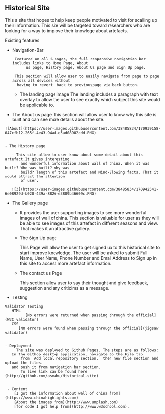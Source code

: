 ## Historical Site
   This a site that hopes to help keep people motivated to visit for scalling up their information.
   This site will be targeted toward researchers who are looking for a way to improve their knowlege about artefacts.
   
 Existing features
 
  - Navigation-Bar
    
    	 Featured on all 6 pages, the full responsive navigation bar includes links to Home Page, About
    	      us page, History page, About Us page and Sign Up page. 
	    
	     This section will allow user to easily navigate from page to page across all devices without 
	      having to revert  back to previouspage via back button.
	     
	      
	      
	      

    - The landing page image 
       The landing includes a paragraph with text overlay to allow the user to see exactly which subject this site 
         would be applicable to.
	
    
   
   - The About us page
         This section will allow user to know why this site is built and can see more details about the site.
        
	![About](https://user-images.githubusercontent.com/38485834/170939158-047cfb12-265f-4e43-94ad-e5ad08902cdd.PNG)
	
     
    - The History page
    
       - This site allow to user know about some detail about this artefact.It gives interesting 
           and wonderful information about wall of china. When it was built? Who was built? why was 
           build? length of this artefact and Mind-Blowing facts. That it would attract the attention 
           of user.
	   
	   ![3](https://user-images.githubusercontent.com/38485834/170942541-6e08929d-b020-439a-8826-e3889b46609c.PNG)

	
	
  - The Gallery page
    
     - It provides the user supporting images to see more wonderful images of wall of china.
       This section is valuable for user as they will be able to see images of this artefact 
       in different seasons	and view. That makes it an attractive gallery.
	
    - The Sign Up page
    
        This Page will allow the user to get signed up to this historical site to start improve knowledge.
        The user will be asked to submit Full Name, User Name, Phone Number and Email Address to Sign up in this site 
	to access more artefact information.  
    
    - The contact us Page
    
       This section allow user to say their thought and give feedback, suggestion and any criticims as a message.
        
       
  -  Testing 
  
  
      

  
    Validator Testing
       HTML 
	         [No errors were returned when passing through the official](W3C validator)
       CSS 
          [NO errors were found when passing through the official](jigsaw validator)
	 
     
    - Deployment 
         The site was deployed to Github Pages. The steps are as follows:
	   In the Githop desktop application, navigate to the File tab 
           from  Add local repository section.  then new file section and upload the files.
	   and push it from navigation bar section.
           To live link can be found here (http://github.com/asmahu/Historical-site)

 	
     - Content 
       	[I got the information about wall of china from](https://www.chinahighlights.com)
        [About the images from](http://www.unplash.com)
       	[for code I got help from](http://www.w3school.com).
	 
	

	
	

    
	

  
 
 
